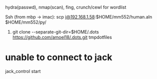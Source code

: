 hydra(passwd), nmap(scan), fing, crunch/cewl for wordlist 

Ssh (from mbp -> imac):  scp i@192.168.1.58:$HOME/mm552/human.aln $HOME/mm552/py/

1) git clone --separate-git-dir=$HOME/.dots https://github.com/amoel18/.dots.git tmpdotfiles


# unable to connect to jack
jack_control start 
